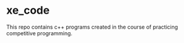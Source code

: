 # xe_code
This repo contains c++ programs created in the course of practicing competitive programming.
